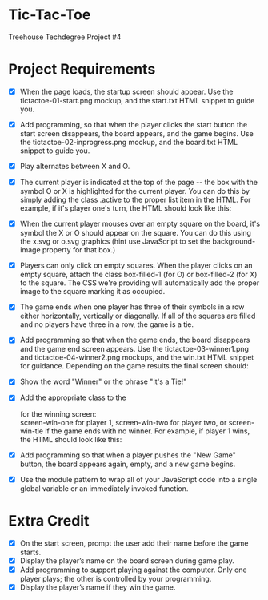# Tic-Tac-Toe
Treehouse Techdegree Project #4

Project Requirements
====================

- [x] When the page loads, the startup screen should appear. Use the tictactoe-01-start.png mockup, and the start.txt HTML snippet to guide you.

- [x] Add programming, so that when the player clicks the start button the start screen disappears, the board appears, and the game begins. Use the tictactoe-02-inprogress.png mockup, and the board.txt HTML snippet to guide you.

- [x] Play alternates between X and O.
- [x] The current player is indicated at the top of the page -- the box with the symbol O or X is highlighted for the current player. You can do this by simply adding the class .active to the proper list item in the HTML. For example, if it's player one's turn, the HTML should look like this: <li class="players active" id="player1">
- [x] When the current player mouses over an empty square on the board, it's symbol the X or O should appear on the square. You can do this using the x.svg or o.svg graphics (hint use JavaScript to set the background-image property for that box.)
- [x] Players can only click on empty squares. When the player clicks on an empty square, attach the class box-filled-1 (for O) or box-filled-2 (for X) to the square. The CSS we're providing will automatically add the proper image to the square marking it as occupied.
- [x] The game ends when one player has three of their symbols in a row either horizontally, vertically or diagonally. If all of the squares are filled and no players have three in a row, the game is a tie.

- [x] Add programming so that when the game ends, the board disappears and the game end screen appears. Use the tictactoe-03-winner1.png and tictactoe-04-winner2.png mockups, and the win.txt HTML snippet for guidance. Depending on the game results the final screen should:
- [x] Show the word "Winner" or the phrase "It's a Tie!"
- [x] Add the appropriate class to the <div> for the winning screen: <div class="screen screen-win" id="finish"> screen-win-one for player 1, screen-win-two for player two, or screen-win-tie if the game ends with no winner. For example, if player 1 wins, the HTML should look like this: <div class="screen screen-win screen-win-one" id="finish">

- [x] Add programming so that when a player pushes the "New Game" button, the board appears again, empty, and a new game begins.
- [x] Use the module pattern to wrap all of your JavaScript code into a single global variable or an immediately invoked function.


# Extra Credit
- [x] On the start screen, prompt the user add their name before the game starts.
- [x] Display the player’s name on the board screen during game play.
- [x] Add programming to support playing against the computer. Only one player plays; the other is controlled by your programming.
- [x] Display the player’s name if they win the game.
